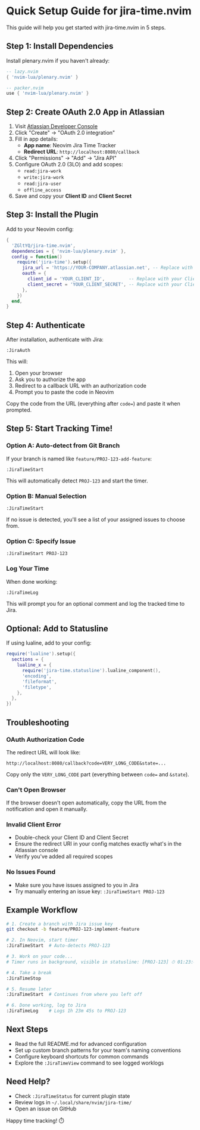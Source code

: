 # Quick Setup Guide for jira-time.nvim

This guide will help you get started with jira-time.nvim in 5 steps.

## Step 1: Install Dependencies

Install plenary.nvim if you haven't already:

```lua
-- lazy.nvim
{ 'nvim-lua/plenary.nvim' }

-- packer.nvim
use { 'nvim-lua/plenary.nvim' }
```

## Step 2: Create OAuth 2.0 App in Atlassian

1. Visit [Atlassian Developer Console](https://developer.atlassian.com/console/myapps/)
2. Click "Create" → "OAuth 2.0 integration"
3. Fill in app details:
   - **App name**: Neovim Jira Time Tracker
   - **Redirect URL**: `http://localhost:8080/callback`
4. Click "Permissions" → "Add" → "Jira API"
5. Configure OAuth 2.0 (3LO) and add scopes:
   - `read:jira-work`
   - `write:jira-work`
   - `read:jira-user`
   - `offline_access`
6. Save and copy your **Client ID** and **Client Secret**

## Step 3: Install the Plugin

Add to your Neovim config:

```lua
{
  'ZGltYQ/jira-time.nvim',
  dependencies = { 'nvim-lua/plenary.nvim' },
  config = function()
    require('jira-time').setup({
      jira_url = 'https://YOUR-COMPANY.atlassian.net', -- Replace with your Jira URL
      oauth = {
        client_id = 'YOUR_CLIENT_ID',         -- Replace with your Client ID
        client_secret = 'YOUR_CLIENT_SECRET', -- Replace with your Client Secret
      },
    })
  end,
}
```

## Step 4: Authenticate

After installation, authenticate with Jira:

```vim
:JiraAuth
```

This will:
1. Open your browser
2. Ask you to authorize the app
3. Redirect to a callback URL with an authorization code
4. Prompt you to paste the code in Neovim

Copy the code from the URL (everything after `code=`) and paste it when prompted.

## Step 5: Start Tracking Time!

### Option A: Auto-detect from Git Branch

If your branch is named like `feature/PROJ-123-add-feature`:

```vim
:JiraTimeStart
```

This will automatically detect `PROJ-123` and start the timer.

### Option B: Manual Selection

```vim
:JiraTimeStart
```

If no issue is detected, you'll see a list of your assigned issues to choose from.

### Option C: Specify Issue

```vim
:JiraTimeStart PROJ-123
```

### Log Your Time

When done working:

```vim
:JiraTimeLog
```

This will prompt you for an optional comment and log the tracked time to Jira.

## Optional: Add to Statusline

If using lualine, add to your config:

```lua
require('lualine').setup({
  sections = {
    lualine_x = {
      require('jira-time.statusline').lualine_component(),
      'encoding',
      'fileformat',
      'filetype',
    },
  },
})
```

## Troubleshooting

### OAuth Authorization Code

The redirect URL will look like:
```
http://localhost:8080/callback?code=VERY_LONG_CODE&state=...
```

Copy only the `VERY_LONG_CODE` part (everything between `code=` and `&state`).

### Can't Open Browser

If the browser doesn't open automatically, copy the URL from the notification and open it manually.

### Invalid Client Error

- Double-check your Client ID and Client Secret
- Ensure the redirect URI in your config matches exactly what's in the Atlassian console
- Verify you've added all required scopes

### No Issues Found

- Make sure you have issues assigned to you in Jira
- Try manually entering an issue key: `:JiraTimeStart PROJ-123`

## Example Workflow

```bash
# 1. Create a branch with Jira issue key
git checkout -b feature/PROJ-123-implement-feature

# 2. In Neovim, start timer
:JiraTimeStart  # Auto-detects PROJ-123

# 3. Work on your code...
# Timer runs in background, visible in statusline: [PROJ-123] ⏱ 01:23:45

# 4. Take a break
:JiraTimeStop

# 5. Resume later
:JiraTimeStart  # Continues from where you left off

# 6. Done working, log to Jira
:JiraTimeLog    # Logs 1h 23m 45s to PROJ-123
```

## Next Steps

- Read the full README.md for advanced configuration
- Set up custom branch patterns for your team's naming conventions
- Configure keyboard shortcuts for common commands
- Explore the `:JiraTimeView` command to see logged worklogs

## Need Help?

- Check `:JiraTimeStatus` for current plugin state
- Review logs in `~/.local/share/nvim/jira-time/`
- Open an issue on GitHub

Happy time tracking! ⏱️
